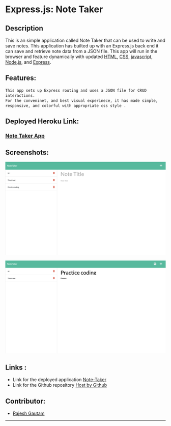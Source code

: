 #  Express.js: Note Taker

## Description

 This is an simple application called Note Taker that can be used to write and save notes. This application has builted up with an Express.js back end it can save and retrieve note data from a JSON file. This app will run in the browser and feature dynamically with updated [HTML](https://developer.mozilla.org/en-US/docs/Web/HTML), [CSS](https://developer.mozilla.org/en-US/docs/Web/CSS), [javascript](https://developer.mozilla.org/en-US/docs/Web/JavaScript), [Node.js](https://nodejs.org/en/), and [Express](https://www.npmjs.com/package/express). 


## Features:

```
This app sets up Express routing and uses a JSON file for CRUD interactions.
For the conveninet, and best visual experinece, it has made simple, 
responsive, and colorful with appropriate css style .
```

## Deployed Heroku Link:
 ### [Note Taker App](https://rajesh295-dev.github.io/updated-portfolio/)


 
 
## Screenshots:

   ![](./assets/note-taker.png) 

 ![](./assets/note-taker2.png) 
## Links :

* Link for the deployed application [Note-Taker ]()
* Link for the Github repository [Host by Github](https://github.com/Rajesh295-dev/note-Taker)



## Contributor:

* [Rajesh Gautam](https://github.com/Rajesh295-dev)

- - -
